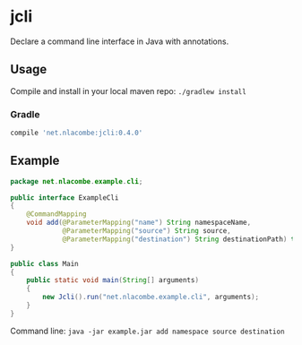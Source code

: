 # jcli
Declare a command line interface in Java with annotations.

## Usage

Compile and install in your local maven repo:
`./gradlew install`

### Gradle
```groovy
compile 'net.nlacombe:jcli:0.4.0'
```

## Example

```java
package net.nlacombe.example.cli;

public interface ExampleCli
{
	@CommandMapping
	void add(@ParameterMapping("name") String namespaceName,
			 @ParameterMapping("source") String source,
			 @ParameterMapping("destination") String destinationPath) throws IOException;
}
```

```java
public class Main
{
	public static void main(String[] arguments)
	{
		new Jcli().run("net.nlacombe.example.cli", arguments);
	}
}
```

Command line: `java -jar example.jar add namespace source destination`

